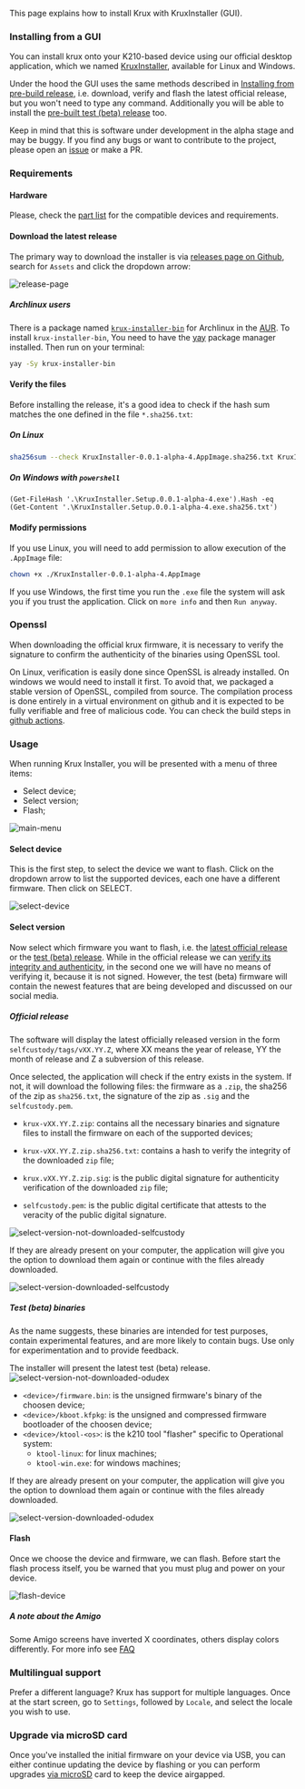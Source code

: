This page explains how to install Krux with KruxInstaller (GUI).

### Installing from a GUI

You can install krux onto your K210-based device using our official desktop application, which we named [KruxInstaller](https://github.com/selfcustody/krux-installer), available for Linux and Windows.

Under the hood the GUI uses the same methods described in [Installing from pre-build release](../installing/from-pre-built-release.en.md), i.e. download, verify and flash the latest official release, but you won't need to type any command. Additionally you will be able to install the [pre-built test (beta) release](../installing/from-test-release.en.md) too.

Keep in mind that this is software under development in the alpha stage and may be buggy. If you find any bugs or want to contribute to the project, please open an [issue](https://github.com/selfcustody/krux-installer/issues) or make a PR.

### Requirements
#### Hardware
Please, check the [part list](../../parts.md) for the compatible devices and requirements.

#### Download the latest release

The primary way to download the installer is via [releases page on Github](https://github.com/selfcustody/krux-installer/releases), search for `Assets` and click the dropdown arrow:

![release-page](../../img/krux-installer/download_release.gif "KruxInstaller download release page")

##### Archlinux users
There is a package named [`krux-installer-bin`](https://aur.archlinux.org/packages/krux-installer-bin) for Archlinux in the [AUR](https://aur.archlinux.org/). To install `krux-installer-bin`, You need to have the [yay](https://github.com/Jguer/yay) package manager installed. Then run on your terminal:

```bash
yay -Sy krux-installer-bin
```

#### Verify the files
Before installing the release, it's a good idea to check if the hash sum matches the one defined in the file `*.sha256.txt`:

##### On Linux
```bash
sha256sum --check KruxInstaller-0.0.1-alpha-4.AppImage.sha256.txt KruxInstaller-0.0.1-alpha-4.AppImage
```

##### On Windows with `powershell`
```pwsh
(Get-FileHash '.\KruxInstaller.Setup.0.0.1-alpha-4.exe').Hash -eq (Get-Content '.\KruxInstaller.Setup.0.0.1-alpha-4.exe.sha256.txt')
```

#### Modify permissions
If you use Linux, you will need to add permission to allow execution of the `.AppImage` file:

```bash
chown +x ./KruxInstaller-0.0.1-alpha-4.AppImage
```

If you use Windows, the first time you run the `.exe` file the system will ask you if you trust the application. Click on `more info` and then `Run anyway`.

### Openssl
When downloading the official krux firmware, it is necessary to verify the signature to confirm the authenticity of the binaries using OpenSSL tool.

On Linux, verification is easily done since OpenSSL is already installed. On windows we would need to install it first. To avoid that, we packaged a stable version of OpenSSL, compiled from source. The compilation process is done entirely in a virtual environment on github and it is expected to be fully verifiable and free of malicious code. You can check the build steps in [github actions](https://github.com/selfcustody/krux-installer/actions).

### Usage
When running Krux Installer, you will be presented with a menu of three items:

- Select device;
- Select version;
- Flash;

![main-menu](../../img/krux-installer/main.png "KruxInstaller Main Menu")

#### Select device
This is the first step, to select the device we want to flash. Click on the dropdown arrow to list the supported devices, each one have a different firmware. Then click on SELECT.

![select-device](../../img/krux-installer/select_device.gif "KruxInstaller Select Device Menu with choosen device")

#### Select version
Now select which firmware you want to flash, i.e. the [latest official release](https://github.com/selfcustody/krux/releases) or the [test (beta) release](https://github.com/odudex/krux_binaries). While in the official release we can [verify its integrity and authenticity](from-pre-built-release.md/#verify-the-files), in the second one we will have no means of verifying it, because it is not signed. However, the test (beta) firmware will contain the newest features that are being developed and discussed on our social media.

##### Official release
The software will display the latest officially released version in the form `selfcustody/tags/vXX.YY.Z`, where XX means the year of release, YY the month of release and Z a subversion of this release.

Once selected, the application will check if the entry exists in the system. If not, it will download the following files: the firmware as a `.zip`, the sha256 of the zip as `sha256.txt`, the signature of the zip as `.sig` and the `selfcustody.pem`.

- `krux-vXX.YY.Z.zip`: contains all the necessary binaries and signature files to install the firmware on each of the supported devices;

- `krux-vXX.YY.Z.zip.sha256.txt`: contains a hash to verify the integrity of the downloaded `zip` file;

- `krux.vXX.YY.Z.zip.sig`: is the public digital signature for authenticity verification of the downloaded `zip` file;

- `selfcustody.pem`: is the public digital certificate that attests to the veracity of the public digital signature.

![select-version-not-downloaded-selfcustody](../../img/krux-installer/select_version_not_downloaded_selfcustody.gif "KruxInstaller Select Selfcustody Version not downloaded Menu")

If they are already present on your computer, the application will give you the option to download them again or continue with the files already downloaded.

![select-version-downloaded-selfcustody](../../img/krux-installer/select_version_downloaded_selfcustody.gif "KruxInstaller Select Selfcustody version downloaded Menu")

##### Test (beta) binaries
As the name suggests, these binaries are intended for test purposes, contain experimental features, and are more likely to contain bugs. Use only for experimentation and to provide feedback.

The installer will present the latest test (beta) release.
![select-version-not-downloaded-odudex](../../img/krux-installer/select_version_not_downloaded_odudex.gif "KruxInstaller Select Odudex version Menu")

- `<device>/firmware.bin`: is the unsigned firmware's binary of the choosen device;
- `<device>/kboot.kfpkg`: is the unsigned and compressed firmware bootloader of the choosen device;
- `<device>/ktool-<os>`: is the k210 tool "flasher" specific to Operational system:
    - `ktool-linux`: for linux machines;
    - `ktool-win.exe`: for windows machines;

If they are already present on your computer, the application will give you the option to download them again or continue with the files already downloaded.

![select-version-downloaded-odudex](../../img/krux-installer/select_version_downloaded_odudex.gif "KruxInstaller Select Odudex version downloaded Menu")

#### Flash
Once we choose the device and firmware, we can flash. Before start the flash process itself, you be warned that you must plug and power on your device.

![flash-device](../../img/krux-installer/flash-device.gif "KruxInstaller Flash to device")

##### A note about the Amigo
Some Amigo screens have inverted X coordinates, others display colors differently. For more info see [FAQ](../../../faq/#why-are-the-buttons-on-my-amigo-in-the-wrong-order-why-is-my-amigo-screen-displaying-the-wrong-colors)

### Multilingual support
Prefer a different language? Krux has support for multiple languages. Once at the start screen, go to `Settings`, followed by `Locale`, and select the locale you wish to use.

### Upgrade via microSD card
Once you've installed the initial firmware on your device via USB, you can either continue updating the device by flashing or you can perform upgrades [via microSD](../features/sd-card-update.md) card to keep the device airgapped.
